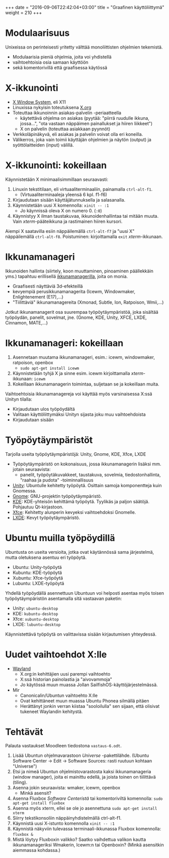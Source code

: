 +++
date = "2016-09-06T22:42:04+03:00"
title = "Graafinen käyttöliittymä"
weight = 210
+++

Modulaarisuus
==============================

Unixeissa on perinteisesti yritetty välttää monoliittisten ohjelmien tekemistä.

* Modulaarisia pieniä ohjelmia, joita voi yhdistellä
* vaihtoehtoisia osia samaan käyttöön
* sekä komentorivillä että graafisessa käytössä




X-ikkunointi
==============================

* [X Window System](http://en.wikipedia.org/wiki/X_Window_System), eli X11
* Linuxissa nykyisin toteutuksena [X.org](http://www.x.org/wiki/)
* Toteuttaa ikkunoinnin asiakas-palvelin -periaatteella
    * käytettävä ohjelma on asiakas (pyytää: "piirrä ruudulle ikkuna, jossa...",
      "ota vastaan näppäimen painallukset ja hiiren liikkeet")
    * X on palvelin (toteuttaa asiakkaan pyynnöt)
* Verkkoläpinäkyvä, eli asiakas ja palvelin voivat olla eri koneilla.
* Välikerros, joka vain toimii käyttäjän ohjelmien ja näytön (output) ja syöttölaitteiden (input) välillä.



X-ikkunointi: kokeillaan
==============================

Käynnistetään X minimaalisimmillaan seuraavasti:

1. Linuxin tekstitilaan, eli virtuaaliterminaaliin, painamalla `ctrl-alt-f1`.
    * (Virtuaaliterminaaleja yleensä 6 kpl. f1-f6)
2. Kirjaudutaan sisään käyttäjätunnuksella ja salasanalla.
3. Käynnistetään uusi X komennolla: `xinit -- :1`
    * Jo käynnissä oleva X on numero 0. (`:0`)
4. Käynnistyy X ilman taustakuvaa, ikkunoidenhallintaa tai mitään muuta.
   Vain *xterm*-pääteikkuna ja rastimainen hiiren kursori.

Aiempi X saatavilla esiin näppäilemällä `ctrl-alt-f7` ja "uusi X" näppäilemällä `ctrl-alt-f8`.
Poistuminen: kirjoittamalla `exit` *xterm*-ikkunaan.




Ikkunamanageri
==============================

Ikkunoiden hallinta (siirtely, koon muuttaminen, pinoaminen päällekkäin yms.) tapahtuu erillisellä
[ikkunamanagerilla](http://en.wikipedia.org/wiki/X_window_manager), joita on monia.

* Graafisesti näyttäviä 3d-efekteillä
* kevyempiä perusikkunamanagerita (Icewm, Windowmaker, Enlightenement (E17),...)
* "Tiilittäviä" ikkunamanagereita (Xmonad, Subtle, Ion, Ratpoison, Wmii,...)

Jotkut ikkunamanagerit osa suurempaa työpöytäympäristöä, joka sisältää työpöydän, panelit, sovelmat, jne. (Gnome, KDE, Unity, XFCE, LXDE, Cinnamon, MATE,...)




Ikkunamanageri: kokeillaan
==============================

1. Asennetaan muutama ikkunamanageri, esim.: icewm, windowmaker, ratpoison, openbox
    * `sudo apt-get install icewm`
2. Käynnistetään tyhjä X ja sinne esim. icewm kirjoittamalla *xterm*-ikkunaan: `icewm`
3. Kokeillaan ikkunamanagerin toimintaa, suljetaan se ja kokeillaan muita.

Vaihtoehtoisia ikkunamanagereja voi käyttää myös varsinaisessa X:ssä Unityn tilalla:

* Kirjaudutaan ulos työpöydältä
* Valitaan käyttöliittymäksi Unityn sijasta joku muu vaihtoehdoista
* Kirjaudutaan sisään




Työpöytäympäristöt
==============================

Tarjolla useita työpöytäympäristöjä: Unity, Gnome, KDE, Xfce, LXDE

* Työpöytäympäristö on kokonaisuus, jossa ikkunamanagerin lisäksi mm. jotain seuraavista:
    * panelit, työpöytäkuvakkeet, taustakuva, sovelmia, tiedostonhallinta, "raahaa ja pudota" -toiminnallisuus
* [Unity](http://unity.ubuntu.com/): Ubuntulle kehitetty työpöytä. Osittain samoja komponentteja kuin Gnomessa.
* [Gnome](http://www.gnome.org/): GNU-projektin työpöytäympäristö.
* [KDE](http://www.kde.org/): KDE-yhteisön kehittämä työpöytä. Tyylikäs ja paljon säätöjä. Pohjautuu Qt-kirjastoon.
* [Xfce](http://xfce.org): Kehitetty alunperin kevyeksi vaihtoehdoksi Gnomelle.
* [LXDE](http://lxde.org/): Kevyt työpöytäympäristö.




Ubuntu muilla työpöydillä
==============================

Ubuntusta on useita versioita, jotka ovat käytännössä sama järjestelmä, mutta oletuksena asentuu eri työpöytä.

* Ubuntu: Unity-työpöytä
* Kubuntu: KDE-työpöytä
* Xubuntu: Xfce-työpöytä
* Lubuntu: LXDE-työpöytä

Yhdellä työpöydällä asennettuun Ubuntuun voi helposti asentaa myös toisen työpöytäympäristön
asentamalla sitä vastaavan paketin:

* Unity: `ubuntu-desktop`
* KDE: `kubuntu-desktop`
* Xfce: `xubuntu-desktop`
* LXDE: `lubuntu-desktop`

Käynnistettävä työpöytä on valittavissa sisään kirjautumisen yhteydessä.





Uudet vaihtoehdot X:lle
==============================

* [Wayland](http://en.wikipedia.org/wiki/Wayland_%28display_server_protocol%29)
   * X.org:in kehittäjien uusi parempi vaihtoehto
   * X:ssä historian painolastia ja "aivovammoja"
   * Jo käytössä muun muassa Jollan SailfishOS-käyttöjärjestelmässä.
* Mir
   * Canonicalin/Ubuntun vaihtoehto X:lle
   * Ovat kehittäneet muun muassa Ubuntu Phonea silmällä pitäen
   * Herättänyt jonkin verran kiistaa "sooloilulla" sen sijaan, että olisivat tukeneet Waylandin kehitystä.




Tehtävät
==============================

Palauta vastaukset Moodleen tiedostona `vastaus-6.odt`.

1. Lisää Ubuntun ohjelmavarastoon *Universe* -pakettilähde.
   (Ubuntu Software Center -> Edit -> Software Sources: rasti ruutuun kohtaan "Universe")
2. Etsi ja nimeä Ubuntun ohjelmistovarastosta kaksi ikkunamanageria (window manager),
   joita ei mainittu edellä, ja joista toinen on tiilittävä (tiling).
3. Asenna jokin seuraavista: wmaker, icewm, openbox
   * Minkä asensit?
4. Asenna Fluxbox *Software Centeristä* tai komentoriviltä komennolla: `sudo apt-get install fluxbox`
5. Asenna myös xterm, ellei se ole jo asennettuna `sudo apt-get install xterm`
6. Siirry tekstikonsoliin näppäinyhdistelmällä ctrl-alt-f1.
7. Käynnistä uusi X-istunto komennolla `xinit -- :1`
8. Käynnistä näkyviin tulevassa terminaali-ikkunassa Fluxbox komennolla: `fluxbox &`
9. Mistä löytyy Fluxboxin valikko? Saatko vaihdettua valikon kautta ikkunamanageriksi Wmakerin, Icewm:n tai Openboxin?
   (Minkä asensitkin aiemmassa kohdassa.)
